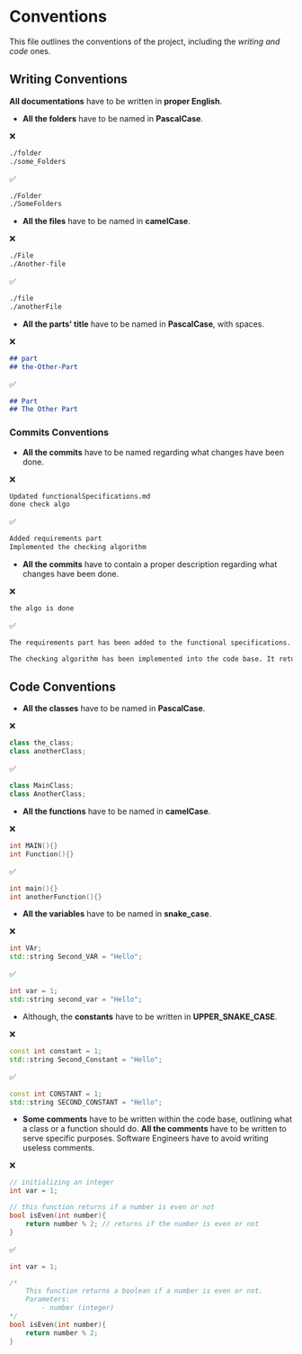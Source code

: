# Conventions

This file outlines the conventions of the project, including the *writing and code* ones.

## Writing Conventions

**All documentations** have to be written in **proper English**.

- **All the folders** have to be named in **PascalCase**.

❌
```md
./folder
./some_Folders
```

✅
```md
./Folder
./SomeFolders
```

- **All the files** have to be named in **camelCase**.

❌
```md
./File
./Another-file
```

✅
```md
./file
./anotherFile
```

- **All the parts' title** have to be named in **PascalCase**, with spaces.

❌
```md
## part
## the-Other-Part
```

✅
```md
## Part
## The Other Part
```

### Commits Conventions

- **All the commits** have to be named regarding what changes have been done.

❌
```md
Updated functionalSpecifications.md
done check algo
```

✅
```md
Added requirements part
Implemented the checking algorithm
```

- **All the commits** have to contain a proper description regarding what changes have been done.

❌
```md
the algo is done
```

✅
```md
The requirements part has been added to the functional specifications. The glossary has been updated too.

The checking algorithm has been implemented into the code base. It returns the expected time to the main program.
```

## Code Conventions

- **All the classes** have to be named in **PascalCase**.

❌
```c++
class the_class;
class anotherClass;
```

✅
```c++
class MainClass;
class AnotherClass;
```

- **All the functions** have to be named in **camelCase**.

❌
```c++
int MAIN(){}
int Function(){}
```

✅
```c++
int main(){}
int anotherFunction(){}
```

- **All the variables** have to be named in **snake_case**.

❌
```c++
int VAr;
std::string Second_VAR = "Hello";
```

✅
```c++
int var = 1;
std::string second_var = "Hello";
```

- Although, the **constants** have to be written in **UPPER_SNAKE_CASE**.

❌
```c++
const int constant = 1;
std::string Second_Constant = "Hello";
```

✅
```c++
const int CONSTANT = 1;
std::string SECOND_CONSTANT = "Hello";
```

- **Some comments** have to be written within the code base, outlining what a class or a function should do. **All the comments** have to be written to serve specific purposes. Software Engineers have to avoid writing useless comments.

❌
```c++
// initializing an integer
int var = 1;
```

```c++
// this function returns if a number is even or not
bool isEven(int number){
    return number % 2; // returns if the number is even or not
}
```

✅
```c++
int var = 1;
```

```c++
/* 
    This function returns a boolean if a number is even or not.
    Parameters: 
        - number (integer)
*/
bool isEven(int number){
    return number % 2;
}
```
